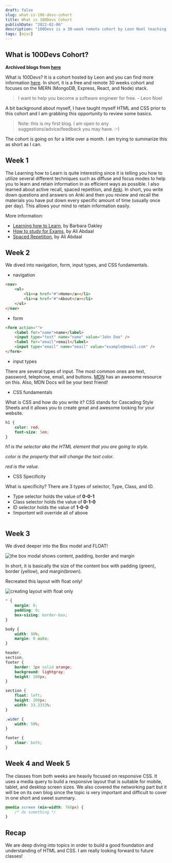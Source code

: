```yaml
---
draft: false
slug: what-is-100-devs-cohort
title: What is 100Devs Cohort
publishDate: "2022-02-06"
description: "100Devs is a 30-week remote cohort by Leon Noel teaching MongoDB, Express, React, Node stack & Anki for studying."
tags: [misc]
---
```


## What is 100Devs Cohort?

**Archived blogs from [here](https://victoriacheng15.hashnode.dev/100devs-cohort)**

What is 100Devs? It is a cohort hosted by Leon and you can find more information [here](https://leonnoel.com/100devs/). In short, it is a free and remote 30 weeks cohort and focuses on the MERN (MongoDB, Express, React, and Node) stack.

> I want to help you become a software engineer for free. - Leon Noel

A bit background about myself, I have taught myself HTML and CSS prior to this cohort and I am grabbing this opportunity to review some basics.

> Note: this is my first blog. I am open to any suggestions/advice/feedback you may have. :-)

The cohort is going on for a little over a month. I am trying to summarize this as short as I can.

## Week 1

The Learning how to Learn is quite interesting since it is telling you how to utilize several different techniques such as diffuse and focus modes to help you to learn and retain information in as efficient ways as possible. I also learned about active recall, spaced repetition, and [Anki](https://apps.ankiweb.net/). In short, you write down questions and answers on Anki and then you review and recall the materials you have put down every specific amount of time (usually once per day). This allows your mind to retain information easily.

More information:

- [Learning how to Learn](https://www.coursera.org/learn/learning-how-to-learn), by Barbara Oakley
- [How to study for Exams](https://www.youtube.com/watch?v=ukLnPbIffxE), by Ali Abdaal
- [Spaced Repetition](https://www.youtube.com/watch?v=Z-zNHHpXoMM), by Ali Abdaal

## Week 2

We dived into navigation, form, input types, and CSS fundamentals.

- navigation

```html
<nav>
	<ul>
		<li><a href="#">Home</a></li>
		<li><a href="#">About</a></li>
	</ul>
</nav>
```

- form

```html
<form action="">
	<label for="name">name</label>
	<input type="text" name="name" value="John Doe" />
	<label for="email">email</label>
	<input type="email" name="email" value="example@email.com" />
</form>
```

- input types

There are several types of input. The most common ones are text, password, telephone, email, and buttons. [MDN](https://developer.mozilla.org/en-US/docs/Learn/Forms/HTML5_input_types) has an awesome resource on this. Also, MDN Docs will be your best friend!

- CSS fundamentals

What is CSS and how do you write it? CSS stands for Cascading Style Sheets and it allows you to create great and awesome looking for your website.

```css
h1 {
	color: red;
	font-size: 5em;
}
```

_h1 is the selector aka the HTML element that you are going to style._

_color is the property that will change the text color._

_red is the value._

- CSS Specificity

What is specificity? There are 3 types of selector, Type, Class, and ID.

- Type selector holds the value of **0-0-1**
- Class selector holds the value of **0-1-0**
- ID selector holds the value of **1-0-0**
- _!important_ will override all of above

<img src="https://cdn.hashnode.com/res/hashnode/image/upload/v1644166544526/89ha8ahry.png" alt="">

## Week 3

We dived deeper into the Box model and FLOAT!

<img src="https://cdn.hashnode.com/res/hashnode/image/upload/v1644166902966/Ev3TYFNdpL.png" alt="the box modal shows content, padding, border and margin">

In short, it is basically the size of the content box with padding (green), border (yellow), and margin(brown).

Recreated this layout with float only!

<img src="https://cdn.hashnode.com/res/hashnode/image/upload/v1644167035914/aspFkPdGN.png" alt="creating layout with float only">

```css
* {
	margin: 0;
	padding: 0;
	box-sizing: border-box;
}

body {
	width: 90%;
	margin: 0 auto;
}

header,
section,
footer {
	border: 3px solid orange;
	background: lightgray;
	height: 100px;
}

section {
	float: left;
	height: 200px;
	width: 33.3333%;
}

.wider {
	width: 50%;
}

footer {
	clear: both;
}
```

## Week 4 and Week 5

The classes from both weeks are heavily focused on responsive CSS. It uses a media query to build a responsive layout that is suitable for mobile, tablet, and desktop screen sizes. We also covered the networking part but it will be on its own blog since the topic is very important and difficult to cover in one short and sweet summary.

```css
@media screen (min-width: 768px) {
	/* do something */
}
```

## Recap

We are deep diving into topics in order to build a good foundation and understanding of HTML and CSS. I am really looking forward to future classes!
